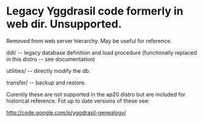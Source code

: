 Legacy Yggdrasil code formerly in web dir. Unsupported.
=======================================================

Removed from web server hierarchy.  May be useful for reference.

ddl/       -- legacy database definition and load procedure
              (functionally replaced in this distro -- see documentation)

utilities/ -- directly modify the db.

transfer/  -- backup and restore.

Curently these are not supported in the ap20 distro but are included for
historical reference. Fot up to date versions of these see:

http://code.google.com/p/yggdrasil-genealogy/


